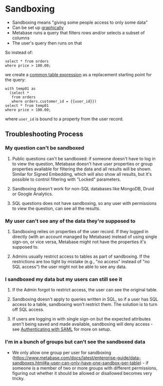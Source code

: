 # Sandboxing

- Sandboxing means "giving some people access to only some data"
- Can be set up [graphically][sandboxing-your-data]
- Metabase runs a query that filters rows and/or selects a subset of columns
- The user's query then runs on that

So instead of:

```
select * from orders
where price > 100.00;
```

we create a [common table expression][cte] as a replacement starting point for the query:

```
with temp01 as
  (select *
   from orders
   where orders.customer_id = {{user_id}})
select * from temp01
where price > 100.00;
```

where `user_id` is bound to a property from the user record.

## Troubleshooting Process

### My question can't be sandboxed

1. Public questions can't be sandboxed: if someone doesn't have to log in to view the question, Metabase doesn't have user properties or group properties available for filtering the data and all results will be shown. Similar for Signed Embedding, which will also show all results, but it's possible to control filtering with "Locked" parameters.

2. Sandboxing doesn't work for non-SQL databases like MongoDB, Druid or Google Analytics.

3. SQL questions does not have sandboxing, so any user with permissions to view the question, can see all the results.

### My user can't see any of the data they're supposed to

1. Sandboxing relies on properties of the user record. If they logged in directly (with an account managed by Metabase) instead of using single sign-on, or vice versa, Metabase might not have the properties it's supposed to.

2. Admins usually restrict access to tables as part of sandboxing. If the restrictions are too tight by mistake (e.g., "no access" instead of "no SQL access") the user might not be able to see any data.

### I sandboxed my data but my users can still see it

1. If the Admin forgot to restrict access, the user can see the original table.

2. Sandboxing doesn't apply to queries written in SQL, so if a user has SQL access to a table, sandboxing won't restrict them. The solution is to turn off SQL access.

3. If users are logging in with single sign-on but the expected attributes aren't being saved and made available, sandboxing will deny access - see [Authenticating with SAML][authenticating-with-saml] for more on setup.

### I'm in a bunch of groups but can't see the sandboxed data

- We only allow one group per user for sandboxing (https://www.metabase.com/docs/latest/enterprise-guide/data-sandboxes.html#a-user-can-only-have-one-sandbox-per-table) - if someone is a member of two or more groups with different permissions, figuring out whether it should be allowed or disallowed becomes very tricky.

[authenticating-with-saml]: /docs/latest/enterprise-guide/authenticating-with-saml.html
[cte]: /glossary.html#cte
[sandboxing-your-data]: /docs/latest/enterprise-guide/data-sandboxes.html
